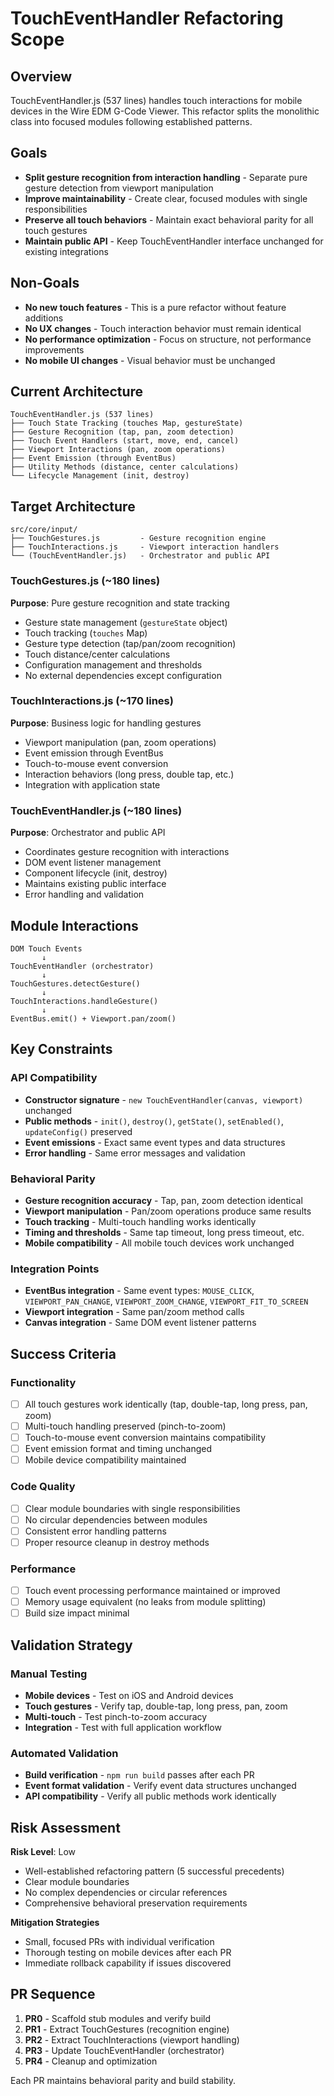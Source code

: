 # TouchEventHandler Refactoring Scope

## Overview

TouchEventHandler.js (537 lines) handles touch interactions for mobile devices in the Wire EDM G-Code Viewer. This refactor splits the monolithic class into focused modules following established patterns.

## Goals

- **Split gesture recognition from interaction handling** - Separate pure gesture detection from viewport manipulation
- **Improve maintainability** - Create clear, focused modules with single responsibilities
- **Preserve all touch behaviors** - Maintain exact behavioral parity for all touch gestures
- **Maintain public API** - Keep TouchEventHandler interface unchanged for existing integrations

## Non-Goals

- **No new touch features** - This is a pure refactor without feature additions
- **No UX changes** - Touch interaction behavior must remain identical
- **No performance optimization** - Focus on structure, not performance improvements
- **No mobile UI changes** - Visual behavior must be unchanged

## Current Architecture

```
TouchEventHandler.js (537 lines)
├── Touch State Tracking (touches Map, gestureState)
├── Gesture Recognition (tap, pan, zoom detection)
├── Touch Event Handlers (start, move, end, cancel)
├── Viewport Interactions (pan, zoom operations)
├── Event Emission (through EventBus)
├── Utility Methods (distance, center calculations)
└── Lifecycle Management (init, destroy)
```

## Target Architecture

```
src/core/input/
├── TouchGestures.js         - Gesture recognition engine
├── TouchInteractions.js     - Viewport interaction handlers
└── (TouchEventHandler.js)   - Orchestrator and public API
```

### TouchGestures.js (~180 lines)
**Purpose**: Pure gesture recognition and state tracking
- Gesture state management (`gestureState` object)
- Touch tracking (`touches` Map) 
- Gesture type detection (tap/pan/zoom recognition)
- Touch distance/center calculations
- Configuration management and thresholds
- No external dependencies except configuration

### TouchInteractions.js (~170 lines)
**Purpose**: Business logic for handling gestures
- Viewport manipulation (pan, zoom operations)
- Event emission through EventBus
- Touch-to-mouse event conversion
- Interaction behaviors (long press, double tap, etc.)
- Integration with application state

### TouchEventHandler.js (~180 lines)
**Purpose**: Orchestrator and public API
- Coordinates gesture recognition with interactions
- DOM event listener management
- Component lifecycle (init, destroy)
- Maintains existing public interface
- Error handling and validation

## Module Interactions

```
DOM Touch Events
       ↓
TouchEventHandler (orchestrator)
       ↓
TouchGestures.detectGesture()
       ↓
TouchInteractions.handleGesture()
       ↓
EventBus.emit() + Viewport.pan/zoom()
```

## Key Constraints

### API Compatibility
- **Constructor signature** - `new TouchEventHandler(canvas, viewport)` unchanged
- **Public methods** - `init()`, `destroy()`, `getState()`, `setEnabled()`, `updateConfig()` preserved
- **Event emissions** - Exact same event types and data structures
- **Error handling** - Same error messages and validation

### Behavioral Parity
- **Gesture recognition accuracy** - Tap, pan, zoom detection identical
- **Viewport manipulation** - Pan/zoom operations produce same results
- **Touch tracking** - Multi-touch handling works identically  
- **Timing and thresholds** - Same tap timeout, long press timeout, etc.
- **Mobile compatibility** - All mobile touch devices work unchanged

### Integration Points
- **EventBus integration** - Same event types: `MOUSE_CLICK`, `VIEWPORT_PAN_CHANGE`, `VIEWPORT_ZOOM_CHANGE`, `VIEWPORT_FIT_TO_SCREEN`
- **Viewport integration** - Same pan/zoom method calls
- **Canvas integration** - Same DOM event listener patterns

## Success Criteria

### Functionality
- [ ] All touch gestures work identically (tap, double-tap, long press, pan, zoom)
- [ ] Multi-touch handling preserved (pinch-to-zoom)
- [ ] Touch-to-mouse event conversion maintains compatibility
- [ ] Event emission format and timing unchanged
- [ ] Mobile device compatibility maintained

### Code Quality
- [ ] Clear module boundaries with single responsibilities
- [ ] No circular dependencies between modules
- [ ] Consistent error handling patterns
- [ ] Proper resource cleanup in destroy methods

### Performance
- [ ] Touch event processing performance maintained or improved
- [ ] Memory usage equivalent (no leaks from module splitting)
- [ ] Build size impact minimal

## Validation Strategy

### Manual Testing
- **Mobile devices** - Test on iOS and Android devices
- **Touch gestures** - Verify tap, double-tap, long press, pan, zoom
- **Multi-touch** - Test pinch-to-zoom accuracy
- **Integration** - Test with full application workflow

### Automated Validation
- **Build verification** - `npm run build` passes after each PR
- **Event format validation** - Verify event data structures unchanged
- **API compatibility** - Verify all public methods work identically

## Risk Assessment

**Risk Level**: Low
- Well-established refactoring pattern (5 successful precedents)
- Clear module boundaries
- No complex dependencies or circular references
- Comprehensive behavioral preservation requirements

**Mitigation Strategies**
- Small, focused PRs with individual verification
- Thorough testing on mobile devices after each PR
- Immediate rollback capability if issues discovered

## PR Sequence

1. **PR0** - Scaffold stub modules and verify build
2. **PR1** - Extract TouchGestures (recognition engine)  
3. **PR2** - Extract TouchInteractions (viewport handling)
4. **PR3** - Update TouchEventHandler (orchestrator)
5. **PR4** - Cleanup and optimization

Each PR maintains behavioral parity and build stability.